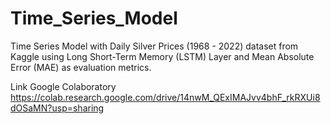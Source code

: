 # Time_Series_Model
Time Series Model with Daily Silver Prices (1968 - 2022) dataset from Kaggle using Long Short-Term Memory (LSTM) Layer and Mean Absolute Error (MAE) as evaluation metrics.

Link Google Colaboratory
https://colab.research.google.com/drive/14nwM_QExIMAJvv4bhF_rkRXUi8dOSaMN?usp=sharing

